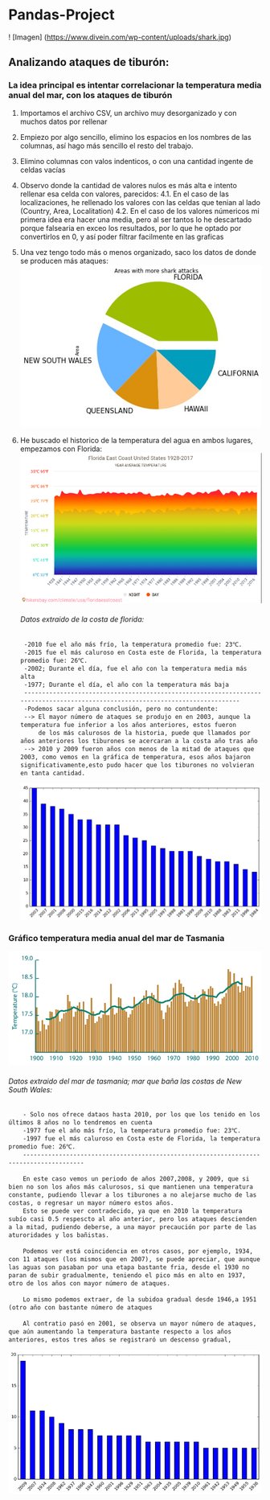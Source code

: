 # Pandas-Project

 ! [Imagen] (https://www.divein.com/wp-content/uploads/shark.jpg)

## Analizando ataques de tiburón:

### La idea principal es intentar correlacionar la temperatura media anual del mar, con los ataques de tiburón

1. Importamos el archivo CSV, un archivo muy desorganizado y con muchos datos por rellenar
2. Empiezo por algo sencillo, elimino los espacios en los nombres de las columnas, así hago más sencillo el resto del trabajo.
3. Elimino columnas con valos indenticos, o con una cantidad ingente de celdas vacías
4. Observo donde la cantidad de valores nulos es más alta e intento rellenar esa celda con valores, parecidos:
    4.1. En el caso de las localizaciones, he rellenado los valores con las celdas que tenian al lado (Country, Area, Localitation)
    4.2. En el caso de los valores númericos mi primera idea era hacer una media, pero al ser tantos lo he descartado porque falsearia
         en exceo los resultados, por lo que he optado por convertirlos en 0, y así poder filtrar facilmente en las graficas
5. Una vez tengo todo más o menos organizado, saco los datos de donde se producen más ataques:
![title](Images/areas.png)

6. He buscado el historico de la temperatura del agua en ambos lugares, empezamos con Florida:
    ![title](Images/FloridaWater.png) 

    ###### Datos extraido de la costa de florida:
         
        -2010 fue el año más frío, la temperatura promedio fue: 23℃.
        -2015 fue el más caluroso en Costa este de Florida, la temperatura promedio fue: 26℃. 
        -2002; Durante el día, fue el año con la temperatura media más alta
        -1977; Durante el día, el año con la temperatura más baja
        -------------------------------------------------------------------------------------------------------------------------------
        -Podemos sacar alguna conclusión, pero no contundente:
        --> El mayor número de ataques se produjo en en 2003, aunque la temperatura fue inferior a los años anteriores, estos fueron
            de los más calurosos de la historia, puede que llamados por años anteriores los tiburones se acercaran a la costa año tras año
        --> 2010 y 2009 fueron años con menos de la mitad de ataques que 2003, como vemos en la gráfica de temperatura, esos años bajaron significativamente,esto pudo hacer que los tiburones no volvieran en tanta cantidad.
        
      ![title](Images/25YearsFlo.png) 
      

### Gráfico temperatura media anual del mar de Tasmania
  ![title](Images/Tasmansea.png) 

      
   ###### Datos extraido del mar de tasmania; mar que baña las costas de New South Wales:
        - Solo nos ofrece dataos hasta 2010, por los que los tenido en los últimos 8 años no lo tendremos en cuenta 
        -1977 fue el año más frío, la temperatura promedio fue: 23℃.
        -1997 fue el más caluroso en Costa este de Florida, la temperatura promedio fue: 26℃.
        ---------------------------------------------------------------------------------------
        
        En este caso vemos un periodo de años 2007,2008, y 2009, que si bien no son los años más calurosos, si que mantienen una temperatura constante, pudiendo llevar a los tiburones a no alejarse mucho de las costas, o regresar un mayor número estos años.
        Esto se puede ver contradecido, ya que en 2010 la temperatura subío casi 0.5 respescto al año anterior, pero los ataques descienden a la mitad, pudiendo deberse, a una mayor precaución por parte de las aturoridades y los bañistas.
        
        Podemos ver está coincidencia en otros casos, por ejemplo, 1934, con 11 ataques (los mismos que en 2007), se puede apreciar, que aunque las aguas son pasaban por una etapa bastante fria, desde el 1930 no paran de subir gradualmente, teniendo el pico más en alto en 1937, otro de los años con mayor número de ataques.
        
        Lo mismo podemos extraer, de la subidoa gradual desde 1946,a 1951 (otro año con bastante número de ataques
        
        Al contratio pasó en 2001, se observa un mayor número de ataques, que aún aumentando la temperatura bastante respecto a los años anteriores, estos tres años se registraró un descenso gradual, 

![title](Images/2010NSW.PNG)

